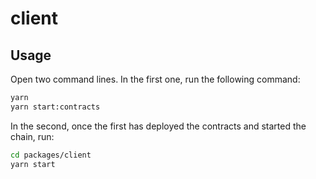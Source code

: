 # client

## Usage

Open two command lines. In the first one, run the following command:

```bash
yarn
yarn start:contracts
```

In the second, once the first has deployed the contracts and started the chain, run:

```bash
cd packages/client
yarn start
```
